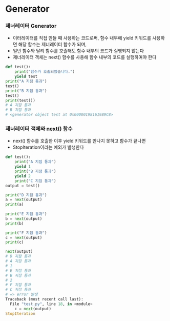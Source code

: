 # Generator

### 제너레이터 Generator
- 이터레이터를 직접 만들 때 사용하는 코드로써, 함수 내부에 yield 키워드를 사용하면 해당 함수는 제너레이터 함수가 되며,
- 일반 함수와 달리 함수를 호출해도 함수 내부의 코드가 실행되지 않는다 
- 제너레이터 객체는 next() 함수를 사용해 함수 내부의 코드를 실행하여야 한다 
```python
def test():
    print("함수가 호출되었습니다.")
    yield test
print("A 지점 통과")
test()
print("B 지점 통과")
test()
print(test())
# A 지점 통과
# B 지점 통과
# <generator object test at 0x000001981619B9C8>
```
### 제너레이터 객체와 next() 함수 
- next() 함수를 호출한 이후 yield 키워드를 만나지 못하고 함수가 끝나면 
- StopIteration이라는 예외가 발생한다 

```python
def test():
    print("A 지점 통과")
    yield 1
    print("B 지점 통과")
    yield 2
    print("C 지점 통과")
output = test()

print("D 지점 통과")
a = next(output)
print(a)
	
print("E 지점 통과")
b = next(output)
print(b)

print("F 지점 통과")
c = next(output)
print(c)

next(output)
# D 지점 통과
# A 지점 통과
# 1
# E 지점 통과
# B 지점 통과
# 2
# F 지점 통과
# C 지점 통과
# => error 발생
Traceback (most recent call last):
  File "test.py", line 18, in <module>
    c = next(output)
StopIteration
```